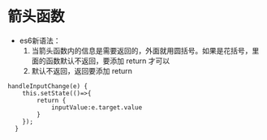 # 箭头函数

* es6新语法：
  1. 当箭头函数内的信息是需要返回的，外面就用圆括号。如果是花括号，里面的函数默认不返回，要添加 return 才可以
  2. 默认不返回，返回要添加 return
```
handleInputChange(e) {
    this.setState(()=>{
        return {
            inputValue:e.target.value
        }
    });
  }
```